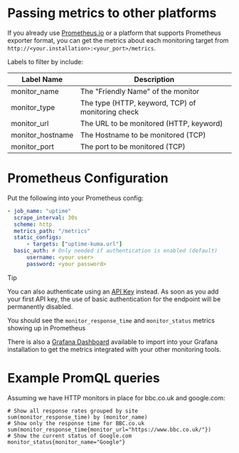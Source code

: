 # Passing metrics to other platforms

If you already use [Prometheus.io](https://prometheus.io) or a platform that supports Prometheus exporter format, you can get the metrics about each monitoring target from `http://<your.installation>:<your_port>/metrics`.

Labels to filter by include:

| Label Name       | Description                                       |
| ---------------- | ------------------------------------------------- |
| monitor_name     | The "Friendly Name" of the monitor                |
| monitor_type     | The type (HTTP, keyword, TCP) of monitoring check |
| monitor_url      | The URL to be monitored (HTTP, keyword)           |
| monitor_hostname | The Hostname to be monitored (TCP)                |
| monitor_port     | The port to be monitored (TCP)                    |

# Prometheus Configuration

Put the following into your Prometheus config:

```yml
- job_name: "uptime"
  scrape_interval: 30s
  scheme: http
  metrics_path: "/metrics"
  static_configs:
      - targets: ["uptime-kuma.url"]
  basic_auth: # Only needed if authentication is enabled (default)
      username: <your user>
      password: <your password>
```
> [!TIP]
> You can also authenticate using an [API Key](API-Keys.md#authenticating-using-an-api-key) instead.
> As soon as you add your first API key, the use of basic authentication for the endpoint will be permanently disabled.

You should see the `monitor_response_time` and `monitor_status` metrics showing up in Prometheus

There is also a [Grafana Dashboard](https://github.com/louislam/uptime-kuma/tree/unofficial/grafana-dashboard) available to import into your Grafana installation to get the metrics integrated with your other monitoring tools.

# Example PromQL queries

Assuming we have HTTP monitors in place for bbc.co.uk and google.com:

```
# Show all response rates grouped by site
sum(monitor_response_time) by (monitor_name)
# Show only the response time for BBC.co.uk
sum(monitor_response_time{monitor_url="https://www.bbc.co.uk/"})
# Show the current status of Google.com
monitor_status{monitor_name="Google"}
```
